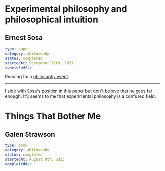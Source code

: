 # Experimental philosophy and philosophical intuition

## Ernest Sosa

```yaml
type: paper
category: philosophy
status: completed
startedAt: September 12th, 2023
completedAt:
```

Reading for a [philosophy event](https://www.meetup.com/philosophers-and-gamblers/events/296052937).

---

I side with Sosa's position in this paper but don't believe that he goes far enough. It's seems to me that experimental philosophy is a confused field.

# Things That Bother Me

## Galen Strawson

```yaml
type: book
category: philosophy
status: completed
startedAt: August 8th, 2023
completedAt:
```
